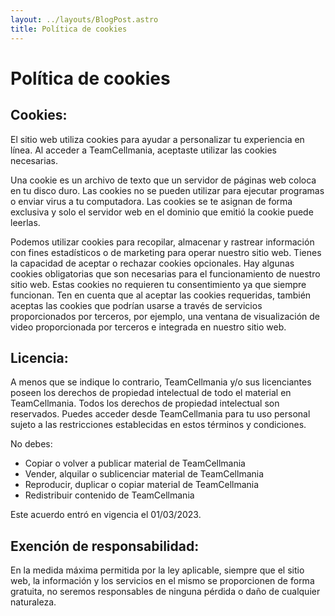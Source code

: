 ```yaml
---
layout: ../layouts/BlogPost.astro
title: Política de cookies 
---
```


# Política de cookies

## Cookies:

El sitio web utiliza cookies para ayudar a personalizar tu experiencia en línea. Al acceder a TeamCellmania, aceptaste utilizar las cookies necesarias.

Una cookie es un archivo de texto que un servidor de páginas web coloca en tu disco duro. Las cookies no se pueden utilizar para ejecutar programas o enviar virus a tu computadora. Las cookies se te asignan de forma exclusiva y solo el servidor web en el dominio que emitió la cookie puede leerlas.

Podemos utilizar cookies para recopilar, almacenar y rastrear información con fines estadísticos o de marketing para operar nuestro sitio web. Tienes la capacidad de aceptar o rechazar cookies opcionales. Hay algunas cookies obligatorias que son necesarias para el funcionamiento de nuestro sitio web. Estas cookies no requieren tu consentimiento ya que siempre funcionan. Ten en cuenta que al aceptar las cookies requeridas, también aceptas las cookies que podrían usarse a través de servicios proporcionados por terceros, por ejemplo, una ventana de visualización de video proporcionada por terceros e integrada en nuestro sitio web.

## Licencia:

A menos que se indique lo contrario, TeamCellmania y/o sus licenciantes poseen los derechos de propiedad intelectual de todo el material en TeamCellmania. Todos los derechos de propiedad intelectual son reservados. Puedes acceder desde TeamCellmania para tu uso personal sujeto a las restricciones establecidas en estos términos y condiciones.

No debes:

- Copiar o volver a publicar material de TeamCellmania
- Vender, alquilar o sublicenciar material de TeamCellmania
- Reproducir, duplicar o copiar material de TeamCellmania
- Redistribuir contenido de TeamCellmania

Este acuerdo entró en vigencia el 01/03/2023.

## Exención de responsabilidad:
En la medida máxima permitida por la ley aplicable, siempre que el sitio web, la información y los servicios en el mismo se proporcionen de forma gratuita, no seremos responsables de ninguna pérdida o daño de cualquier naturaleza.
